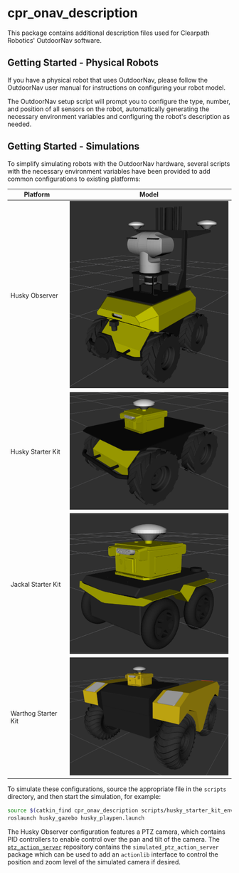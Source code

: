 # cpr_onav_description

This package contains additional description files used for Clearpath Robotics' OutdoorNav software.

## Getting Started - Physical Robots

If you have a physical robot that uses OutdoorNav, please follow the OutdoorNav user manual for instructions on
configuring your robot model.

The OutdoorNav setup script will prompt you to configure the type, number, and position of all sensors on the robot,
automatically generating the necessary environment variables and configuring the robot's description as needed.

## Getting Started - Simulations

To simplify simulating robots with the OutdoorNav hardware, several scripts with the necessary environment variables
have been provided to add common configurations to existing platforms:

| Platform            | Model                                       |
|---------------------|---------------------------------------------|
| Husky Observer      | ![Husky Observer](doc/husky-observer.png)   |
| Husky Starter Kit   | ![Husky Starter](doc/husky-starter.png)     |
| Jackal Starter Kit  | ![Jackal Starter](doc/jackal-starter.png)   |
| Warthog Starter Kit | ![Warthog Starter](doc/warthog-starter.png) |

To simulate these configurations, source the appropriate file in the `scripts` directory, and then start the
simulation, for example:

```bash
source $(catkin_find cpr_onav_description scripts/husky_starter_kit_envars.bash --first-only)
roslaunch husky_gazebo husky_playpen.launch
```

The Husky Observer configuration features a PTZ camera, which contains PID controllers to enable control over the pan
and tilt of the camera.  The [`ptz_action_server`](https://github.com/clearpathrobotics/ptz_action_server) repository
contains the `simulated_ptz_action_server` package which can be used to add an `actionlib` interface to control the
position and zoom level of the simulated camera if desired.
